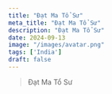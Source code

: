 ```yaml
---
title: "Đạt Ma Tổ Sư"
meta_title: "Đạt Ma Tổ Sư"
description: "Đạt Ma Tổ Sư"
date: 2024-09-13
image: "/images/avatar.png"
tags: ['India']
draft: false
---
```


> Đạt Ma Tổ Sư
